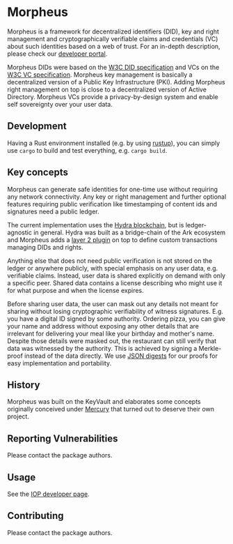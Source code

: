 # Morpheus

Morpheus is a framework for decentralized identifiers (DID), key and right management and
cryptographically verifiable claims and credentials (VC) about such identities
based on a web of trust. For an in-depth description, please check our [developer portal](https://developer.iop.technology/).

Morpheus DIDs were based on the [W3C DID specification](https://w3c.github.io/did-core/) and
VCs on the [W3C VC specification](https://www.w3.org/TR/vc-data-model/).
Morpheus key management is basically a decentralized version of a Public Key Infrastructure (PKI).
Adding Morpheus right management on top is close to a decentralized version of Active Directory.
Morpheus VCs provide a privacy-by-design system and enable self sovereignty over your user data.

## Development

Having a Rust environment installed (e.g. by using [rustup](https://rustup.rs/)),
you can simply use `cargo` to build and test everything, e.g. `cargo build`.

## Key concepts

Morpheus can generate safe identities for one-time use without requiring any network connectivity.
Any key or right management and further optional features requiring public verification like
timestamping of content ids and signatures need a public ledger.

The current implementation uses the [Hydra blockchain](https://github.com/Internet-of-People/hydra-core),
but is ledger-agnostic in general. Hydra was built as a bridge-chain of the Ark ecosystem and Morpheus adds a
[layer 2 plugin](https://github.com/Internet-of-People/morpheus-ts) on top to define custom transactions
managing DIDs and rights.

Anything else that does not need public verification is not stored on the ledger or
anywhere publicly, with special emphasis on any user data, e.g. verifiable claims.
Instead, user data is shared explicitly on demand with only a specific peer.
Shared data contains a license describing who might use it for what purpose and when the license expires.

Before sharing user data, the user can mask out any details not meant for sharing
without losing cryptographic verifiability of witness signatures.
E.g. you have a digital ID signed by some authority.
Ordering pizza, you can give your name and address without exposing any other details
that are irrelevant for delivering your meal like your birthday and mother's name. 
Despite those details were masked out, the restaurant can still verify that data was witnessed by the authority.
This is achieved by signing a Merkle-proof instead of the data directly.
We use [JSON digests](https://json-digest.rocks/) for our proofs for easy implementation and portability.

## History

Morpheus was built on the KeyVault and elaborates some concepts originally conceived under
[Mercury](https://github.com/Internet-of-People/mercury-rust)
that turned out to deserve their own project.

## Reporting Vulnerabilities

Please contact the package authors.

## Usage

See the [IOP developer page](https://developer.iop.technology).

## Contributing

Please contact the package authors.
